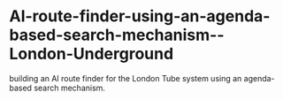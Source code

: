 # AI-route-finder-using-an-agenda-based-search-mechanism--London-Underground
building an AI route finder for the London Tube system using an agenda-based search mechanism.
